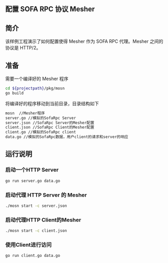 ## 配置 SOFA RPC 协议 Mesher

## 简介

该样例工程演示了如何配置使得 Mesher 作为 SOFA RPC 代理。Mesher 之间的协议是 HTTP/2。

## 准备

需要一个编译好的 Mesher 程序
```bash
cd ${projectpath}/pkg/mosn
go build
```

将编译好的程序移动到当前目录，目录结构如下 

```bash
mosn  //Mesher程序
server.go //模拟的SofaRpc Server
server.json //SofaRpc Server的Mesher配置
client.json //SofaRpc Client的Mesher配置
client.go //模拟的SofaRpc client
data.go //模拟的SofaRpc数据，用户client的请求和server的响应
```

## 运行说明

### 启动一个HTTP Server

```bash
go run server.go data.go
```

### 启动代理 HTTP Server 的 Mesher

```bash
./mosn start -c server.json
```

### 启动代理HTTP Client的Mesher

```bash
./mosn start -c client.json
```

### 使用Client进行访问

```bash
go run client.go data.go
```
